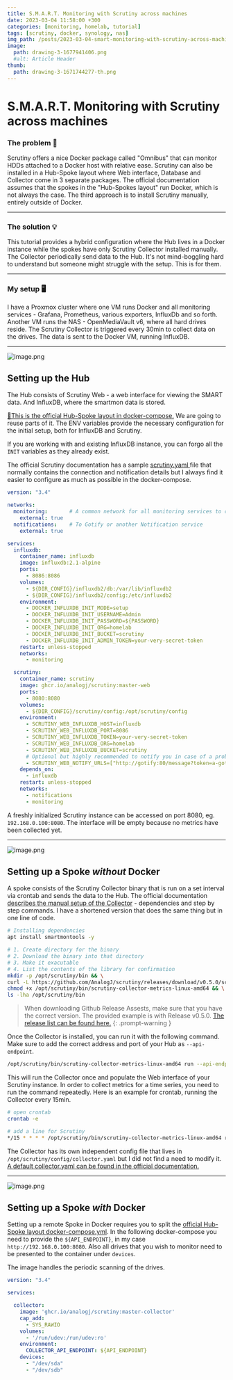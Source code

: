 ```yaml
---
title: S.M.A.R.T. Monitoring with Scrutiny across machines
date: 2023-03-04 11:58:00 +300
categories: [monitoring, homelab, tutorial]
tags: [scrutiny, docker, synology, nas]
img_path: /posts/2023-03-04-smart-monitoring-with-scrutiny-across-machines/
image:
  path: drawing-3-1677941406.png
  #alt: Article Header
thumb:
  path: drawing-3-1671744277-th.png
---
```


# S.M.A.R.T. Monitoring with Scrutiny across machines

### The problem 🤔
Scrutiny offers a nice Docker package called "Omnibus" that can monitor HDDs attached to a Docker host with relative ease. Scrutiny can also be installed in a Hub-Spoke layout where Web interface, Database and Collector come in 3 separate packages. The official documentation assumes that the spokes in the "Hub-Spokes layout" run Docker, which is not always the case. The third approach is to install Scrutiny manually, entirely outside of Docker.

---

### The solution 💡
This tutorial provides a hybrid configuration where the Hub lives in a Docker instance while the spokes have only Scrutiny Collector installed manually. The Collector periodically send data to the Hub. It's not mind-boggling hard to understand but someone might struggle with the setup. This is for them.

---

### My setup 🖥️
I have a Proxmox cluster where one VM runs Docker and all monitoring services - Grafana, Prometheus, various exporters, InfluxDb and so forth. Another VM runs the NAS - OpenMediaVault v6, where all hard drives reside. The Scrutiny Collector is triggered every 30min to collect data on the drives. The data is sent to the Docker VM, running InfluxDB.

---

![image.png](drawing-3-1671744714.png)

## Setting up the Hub

The Hub consists of Scrutiny Web - a web interface for viewing the SMART data. And InfluxDB, where the smartmon data is stored.

[🔗This is the official Hub-Spoke layout in docker-compose.](https://github.com/AnalogJ/scrutiny/blob/master/docker/example.hubspoke.docker-compose.yml) We are going to reuse parts of it. The ENV variables provide the necessary configuration for the initial setup, both for InfluxDB and Scrutiny.

If you are working with and existing InfluxDB instance, you can forgo all the `INIT` variables as they already exist.

The official Scrutiny documentation has a sample [scrutiny.yaml ](https://github.com/AnalogJ/scrutiny/blob/master/example.scrutiny.yaml)file that normally contains the connection and notification details but I always find it easier to configure as much as possible in the docker-compose.

```yaml
version: "3.4"

networks:
  monitoring:       # A common network for all monitoring services to communicate into
    external: true
  notifications:    # To Gotify or another Notification service
    external: true

services:
  influxdb:
    container_name: influxdb
    image: influxdb:2.1-alpine
    ports:
      - 8086:8086
    volumes:
      - ${DIR_CONFIG}/influxdb2/db:/var/lib/influxdb2
      - ${DIR_CONFIG}/influxdb2/config:/etc/influxdb2
    environment:
      - DOCKER_INFLUXDB_INIT_MODE=setup
      - DOCKER_INFLUXDB_INIT_USERNAME=Admin
      - DOCKER_INFLUXDB_INIT_PASSWORD=${PASSWORD}
      - DOCKER_INFLUXDB_INIT_ORG=homelab
      - DOCKER_INFLUXDB_INIT_BUCKET=scrutiny
      - DOCKER_INFLUXDB_INIT_ADMIN_TOKEN=your-very-secret-token
    restart: unless-stopped
    networks:
      - monitoring

  scrutiny:
    container_name: scrutiny
    image: ghcr.io/analogj/scrutiny:master-web
    ports:
      - 8080:8080
    volumes:
      - ${DIR_CONFIG}/scrutiny/config:/opt/scrutiny/config
    environment:
      - SCRUTINY_WEB_INFLUXDB_HOST=influxdb
      - SCRUTINY_WEB_INFLUXDB_PORT=8086
      - SCRUTINY_WEB_INFLUXDB_TOKEN=your-very-secret-token
      - SCRUTINY_WEB_INFLUXDB_ORG=homelab
      - SCRUTINY_WEB_INFLUXDB_BUCKET=scrutiny
      # Optional but highly recommended to notify you in case of a problem
      - SCRUTINY_WEB_NOTIFY_URLS=["http://gotify:80/message?token=a-gotify-token"]
    depends_on:
      - influxdb
    restart: unless-stopped
    networks:
      - notifications
      - monitoring
```

A freshly initialized Scrutiny instance can be accessed on port 8080, eg. `192.168.0.100:8080`. The interface will be empty because no metrics have been collected yet.

---

![image.png](drawing-3-1671744208.png)

## Setting up a Spoke ***without*** Docker

A spoke consists of the Scrutiny Collector binary that is run on a set interval via crontab and sends the data to the Hub. The official documentation [describes the manual setup of the Collector](https://github.com/AnalogJ/scrutiny/blob/master/docs/INSTALL_MANUAL.md#collector) - dependencies and step by step commands. I have a shortened version that does the same thing but in one line of code.

```bash
# Installing dependencies
apt install smartmontools -y 

# 1. Create directory for the binary
# 2. Download the binary into that directory
# 3. Make it exacutable
# 4. List the contents of the library for confirmation
mkdir -p /opt/scrutiny/bin && \
curl -L https://github.com/AnalogJ/scrutiny/releases/download/v0.5.0/scrutiny-collector-metrics-linux-amd64 > /opt/scrutiny/bin/scrutiny-collector-metrics-linux-amd64 && \
chmod +x /opt/scrutiny/bin/scrutiny-collector-metrics-linux-amd64 && \
ls -lha /opt/scrutiny/bin
```

> When downloading Github Release Assests, make sure that you have the correct version. The provided example is with Release v0.5.0. [The release list can be found here.](https://github.com/analogj/scrutiny/releases)
{: .prompt-warning }

Once the Collector is installed, you can run it with the following command. Make sure to add the correct address and port of your Hub as `--api-endpoint`.

```bash
/opt/scrutiny/bin/scrutiny-collector-metrics-linux-amd64 run --api-endpoint "http://192.168.0.100:8080"
```

This will run the Collector once and populate the Web interface of your Scrutiny instance. In order to collect metrics for a time series, you need to run the command repeatedly. Here is an example for crontab, running the Collector every 15min.

```bash
# open crontab
crontab -e

# add a line for Scrutiny
*/15 * * * * /opt/scrutiny/bin/scrutiny-collector-metrics-linux-amd64 run --api-endpoint "http://192.168.0.100:8080"
```

The Collector has its own independent config file that lives in `/opt/scrutiny/config/collector.yaml` but I did not find a need to modify it. [A default collector.yaml can be found in the official documentation.](https://github.com/AnalogJ/scrutiny/blob/master/example.collector.yaml)

---

![image.png](drawing-3-1671744277.png)

## Setting up a Spoke ***with*** Docker

Setting up a remote Spoke in Docker requires you to split the [official Hub-Spoke layout docker-compose.yml](https://github.com/AnalogJ/scrutiny/blob/master/docker/example.hubspoke.docker-compose.yml). In the following docker-compose you need to provide the `${API_ENDPOINT}`, in my case `http://192.168.0.100:8080`. Also all drives that you wish to monitor need to be presented to the container under `devices`.

The image handles the periodic scanning of the drives.

```yaml
version: "3.4"

services:

  collector:
    image: 'ghcr.io/analogj/scrutiny:master-collector'
    cap_add:
      - SYS_RAWIO
    volumes:
      - '/run/udev:/run/udev:ro'
    environment:
      COLLECTOR_API_ENDPOINT: ${API_ENDPOINT}
    devices:
      - "/dev/sda"
      - "/dev/sdb"
```